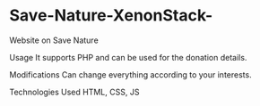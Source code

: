 # Save-Nature-XenonStack-
Website on Save Nature

Usage
It supports PHP and can be used for the donation details.

Modifications
Can change everything according to your interests.

Technologies Used
HTML, CSS, JS
